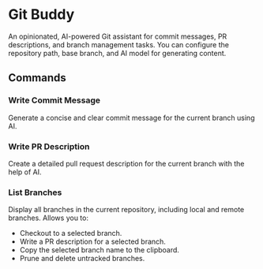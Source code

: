 # Git Buddy

An opinionated, AI-powered Git assistant for commit messages, PR descriptions, and branch management tasks. You can configure the repository path, base branch, and AI model for generating content.

## Commands

### Write Commit Message

Generate a concise and clear commit message for the current branch using AI.

### Write PR Description

Create a detailed pull request description for the current branch with the help of AI.

### List Branches

Display all branches in the current repository, including local and remote branches. Allows you to:

- Checkout to a selected branch.
- Write a PR description for a selected branch.
- Copy the selected branch name to the clipboard.
- Prune and delete untracked branches.
